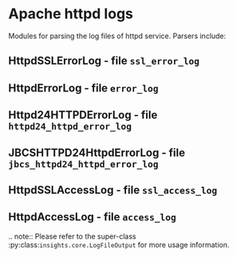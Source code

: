 Apache httpd logs
=================

Modules for parsing the log files of httpd service.  Parsers include:

HttpdSSLErrorLog - file ``ssl_error_log``
-----------------------------------------

HttpdErrorLog - file ``error_log``
----------------------------------

Httpd24HTTPDErrorLog - file ``httpd24_httpd_error_log``
--------------------------------------------------------

JBCSHTTPD24HttpdErrorLog - file ``jbcs_httpd24_httpd_error_log``
-----------------------------------------------------------------

HttpdSSLAccessLog - file ``ssl_access_log``
-------------------------------------------

HttpdAccessLog - file ``access_log``
------------------------------------

.. note::
    Please refer to the super-class :py:class:`insights.core.LogFileOutput`
    for more usage information.